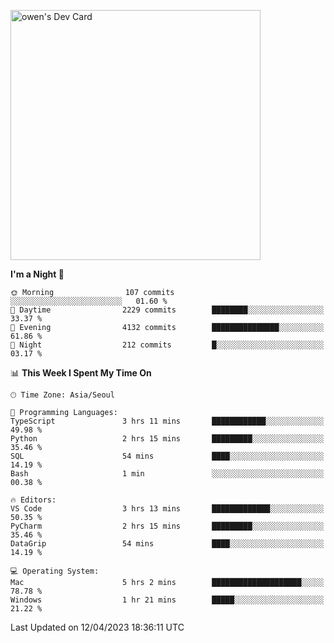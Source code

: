 <a href="https://app.daily.dev/owen_9066"><img src="https://api.daily.dev/devcards/51e5c69f10114f2abe0ae390c27b0828.png?r=hyb" width="400" alt="owen's Dev Card"/></a>

 
 <!--START_SECTION:waka-->
**I'm a Night 🦉** 

```text
🌞 Morning                107 commits         ░░░░░░░░░░░░░░░░░░░░░░░░░   01.60 % 
🌆 Daytime                2229 commits        ████████░░░░░░░░░░░░░░░░░   33.37 % 
🌃 Evening                4132 commits        ███████████████░░░░░░░░░░   61.86 % 
🌙 Night                  212 commits         █░░░░░░░░░░░░░░░░░░░░░░░░   03.17 % 
```


📊 **This Week I Spent My Time On** 

```text
🕑︎ Time Zone: Asia/Seoul

💬 Programming Languages: 
TypeScript               3 hrs 11 mins       ████████████░░░░░░░░░░░░░   49.98 % 
Python                   2 hrs 15 mins       █████████░░░░░░░░░░░░░░░░   35.46 % 
SQL                      54 mins             ████░░░░░░░░░░░░░░░░░░░░░   14.19 % 
Bash                     1 min               ░░░░░░░░░░░░░░░░░░░░░░░░░   00.38 % 

🔥 Editors: 
VS Code                  3 hrs 13 mins       █████████████░░░░░░░░░░░░   50.35 % 
PyCharm                  2 hrs 15 mins       █████████░░░░░░░░░░░░░░░░   35.46 % 
DataGrip                 54 mins             ████░░░░░░░░░░░░░░░░░░░░░   14.19 % 

💻 Operating System: 
Mac                      5 hrs 2 mins        ████████████████████░░░░░   78.78 % 
Windows                  1 hr 21 mins        █████░░░░░░░░░░░░░░░░░░░░   21.22 % 
```


 Last Updated on 12/04/2023 18:36:11 UTC
<!--END_SECTION:waka-->
